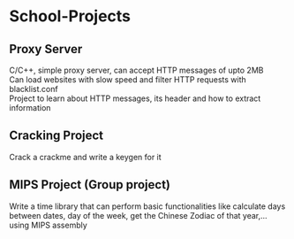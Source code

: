 # School-Projects
## Proxy Server  

C/C++, simple proxy server, can accept HTTP messages of upto 2MB  
Can load websites with slow speed and filter HTTP requests with blacklist.conf  
Project to learn about HTTP messages, its header and how to extract information  

## Cracking Project  

Crack a crackme and write a keygen for it  

## MIPS Project (Group project)

Write a time library that can perform basic functionalities like calculate days between dates, day of the week, get the Chinese Zodiac of that year,... using MIPS assembly

